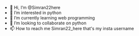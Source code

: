 - 👋 Hi, I’m @Simran22here
- 👀 I’m interested in python
- 🌱 I’m currently learning web programming
- 💞️ I’m looking to collaborate on python
- 📫 How to reach me Simran22_here that's my insta username

<!---
Simran22here/Simran22here is a ✨ special ✨ repository because its `README.md` (this file) appears on your GitHub profile.
You can click the Preview link to take a look at your changes.
--->
